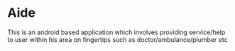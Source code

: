 # Aide
This is an android based application which involves providing service/help to user within his area on fingertips such as doctor/ambulance/plumber etc
